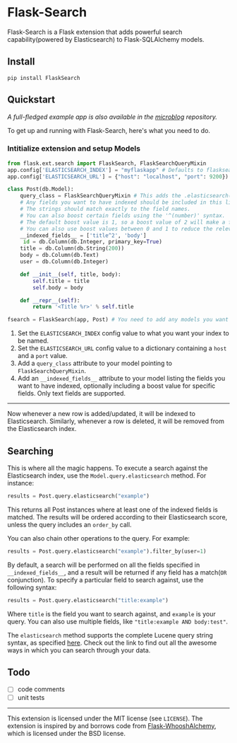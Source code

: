 # Flask-Search
Flask-Search is a Flask extension that adds powerful search capability(powered by Elasticsearch) to Flask-SQLAlchemy models.

## Install
```
pip install FlaskSearch
```

## Quickstart
*A full-fledged example app is also available in the [microblog](https://github.com/dhamaniasad/microblog) repository.*

To get up and running with Flask-Search, here's what you need to do. 
### Intitialize extension and setup Models

```python
from flask.ext.search import FlaskSearch, FlaskSearchQueryMixin
app.config['ELASTICSEARCH_INDEX'] = "myflaskapp" # Defaults to flasksearch, needs to be lowercase
app.config['ELASTICSEARCH_URL'] = {"host": "localhost", "port": 9200}) # Defaults to {"host": "localhost", "port": 9200}

class Post(db.Model):
	query_class = FlaskSearchQueryMixin # This adds the .elasticsearch() method to Post.query
	# Any fields you want to have indexed should be included in this list. 
	# The strings should match exactly to the field names. 
	# You can also boost certain fields using the '^(number)' syntax. 
	# The default boost value is 1, so a boost value of 2 will make a field twice as relevant while searching as a field with a boost value of 1
	# You can also use boost values between 0 and 1 to reduce the relevance of a field
	__indexed_fields__ = ['title^2', 'body']
	 id = db.Column(db.Integer, primary_key=True)
    title = db.Column(db.String(200))
    body = db.Column(db.Text)
    user = db.Column(db.Integer)

    def __init__(self, title, body):
        self.title = title
        self.body = body

    def __repr__(self):
        return '<Title %r>' % self.title

fsearch = FlaskSearch(app, Post) # You need to add any models you want to have indexed as arguments. This will also create the index mappings if they don't already exist.
```
1. Set the `ELASTICSEARCH_INDEX` config value to what you want your index to be named.
2. Set the `ELASTICSEARCH_URL` config value to a dictionary containing a `host` and a `port` value.
3. Add a `query_class` attribute to your model pointing to `FlaskSearchQueryMixin`.
4. Add an `__indexed_fields__` attribute to your model listing the fields you want to have indexed, optionally including a boost value for specific fields. Only text fields are supported.

---
Now whenever a new row is added/updated, it will be indexed to Elasticsearch. Similarly, whenever a row is deleted, it will be removed from the Elasticsearch index.

## Searching
This is where all the magic happens. To execute a search against the Elasticsearch index, use the `Model.query.elasticsearch` method. For instance:

```python
results = Post.query.elasticsearch("example")
```
This returns all Post instances where at least one of the indexed fields is matched. The results will be ordered according to their Elasticsearch score, unless the query includes an `order_by` call. 

You can also chain other operations to the query. For example:

```python
results = Post.query.elasticsearch("example").filter_by(user=1)
```
By default, a search will be performed on all the fields specified in `__indexed_fields__`, and a result will be returned if any field has a match(`OR` conjunction). To specify a particular field to search against, use the following syntax:

```python
results = Post.query.elasticsearch("title:example")
```
Where `title` is the field you want to search against, and `example` is your query. You can also use multiple fields, like `"title:example AND body:test"`.

The `elasticsearch` method supports the complete Lucene query string syntax, as specified [here](https://www.elastic.co/guide/en/elasticsearch/reference/2.1/query-dsl-query-string-query.html#query-string-syntax). Check out the link to find out all the awesome ways in which you can search through your data.

## Todo
- [ ] code comments
- [ ] unit tests

---
This extension is licensed under the MIT license (see `LICENSE`). The extension is inspired by and borrows code from [Flask-WhooshAlchemy](https://github.com/gyllstromk/Flask-WhooshAlchemy), which is licensed under the BSD license.